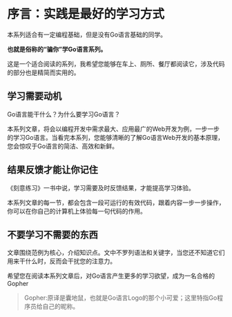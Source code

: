 # 序言：实践是最好的学习方式

本系列适合有一定编程基础，但是没有Go语言基础的同学。

**也就是俗称的“骗你”学Go语言系列。**

这是一个适合阅读的系列，我希望您能够在车上、厕所、餐厅都阅读它，涉及代码的部分也是精简而实用的。

## 学习需要动机

Go语言能干什么？为什么要学习Go语言？

本系列文章，将会以编程开发中需求最大、应用最广的Web开发为例，一步一步的学习Go语言。当看完本系列，您能够清晰的了解Go语言Web开发的基本原理，您会惊叹于Go语言的简洁、高效和新鲜。

## 结果反馈才能让你记住

《刻意练习》一书中说，学习需要及时反馈结果，才能提高学习体验。

本系列文章的每一节，都会包含一段可运行的有效代码，跟着内容一步一步操作，你可以在你自己的计算机上体验每一句代码的作用。

## 不要学习不需要的东西

文章围绕范例为核心，介绍知识点。文中不罗列语法和关键字，当您还不知道它们用来干什么时，反而会干扰您的注意力。

希望您在阅读本系列文章后，对Go语言产生更多的学习欲望，成为一名合格的Gopher

> Gopher:原译是囊地鼠，也就是Go语言Logo的那个小可爱；这里特指Go程序员给自己的昵称。